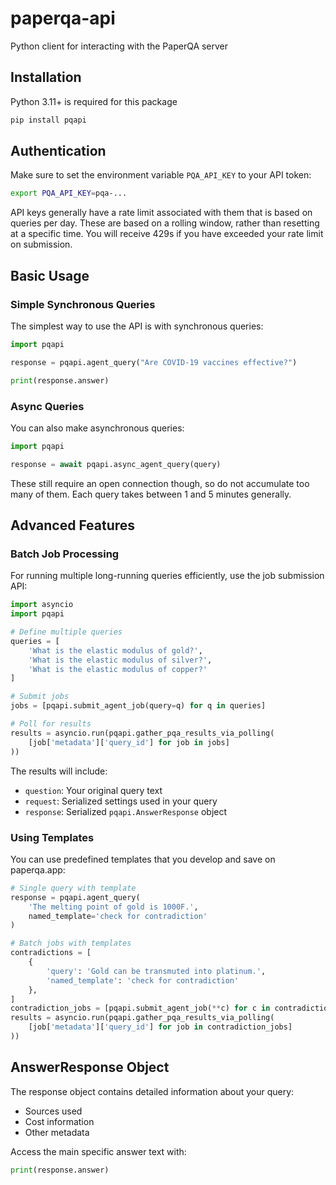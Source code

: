 # paperqa-api

Python client for interacting with the PaperQA server

## Installation

Python 3.11+ is required for this package

```sh
pip install pqapi
```

## Authentication

Make sure to set the environment variable `PQA_API_KEY` to your API token:

```sh
export PQA_API_KEY=pqa-...
```

API keys generally have a rate limit associated with them that is based on queries per day.
These are based on a rolling window, rather than resetting at a specific time.
You will receive 429s if you have exceeded your rate limit on submission.

## Basic Usage

### Simple Synchronous Queries

The simplest way to use the API is with synchronous queries:

```python
import pqapi

response = pqapi.agent_query("Are COVID-19 vaccines effective?")

print(response.answer)
```

### Async Queries

You can also make asynchronous queries:

```python
import pqapi

response = await pqapi.async_agent_query(query)
```

These still require an open connection though,
so do not accumulate too many of them.
Each query takes between 1 and 5 minutes generally.

## Advanced Features

### Batch Job Processing

For running multiple long-running queries efficiently, use the job submission API:

```python
import asyncio
import pqapi

# Define multiple queries
queries = [
    'What is the elastic modulus of gold?',
    'What is the elastic modulus of silver?',
    'What is the elastic modulus of copper?'
]

# Submit jobs
jobs = [pqapi.submit_agent_job(query=q) for q in queries]

# Poll for results
results = asyncio.run(pqapi.gather_pqa_results_via_polling(
    [job['metadata']['query_id'] for job in jobs]
))
```

The results will include:

- `question`: Your original query text
- `request`: Serialized settings used in your query
- `response`: Serialized `pqapi.AnswerResponse` object

### Using Templates

You can use predefined templates that you develop and save on paperqa.app:

```python
# Single query with template
response = pqapi.agent_query(
    'The melting point of gold is 1000F.',
    named_template='check for contradiction'
)

# Batch jobs with templates
contradictions = [
    {
        'query': 'Gold can be transmuted into platinum.',
        'named_template': 'check for contradiction'
    },
]
contradiction_jobs = [pqapi.submit_agent_job(**c) for c in contradictions]
results = asyncio.run(pqapi.gather_pqa_results_via_polling(
    [job['metadata']['query_id'] for job in contradiction_jobs]
))
```

## AnswerResponse Object

The response object contains detailed information about your query:

- Sources used
- Cost information
- Other metadata

Access the main specific answer text with:

```python
print(response.answer)
```
